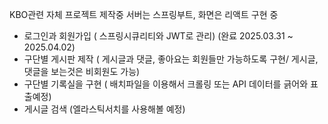 KBO관련 자체 프로젝트 제작중
서버는 스프링부트, 화면은 리액트 구현 중

- 로그인과 회원가입 ( 스프링시큐리티와 JWT로 관리)  (완료 2025.03.31 ~ 2025.04.02)
- 구단별 게시판 제작 ( 게시글과 댓글, 좋아요는 회원들만 가능하도록 구현/ 게시글,댓글을 보는것은 비회원도 가능)
- 구단별 기록실을 구현 ( 배치파일을 이용해서 크롤링 또는 API 데이터를 긁어와 표출예정)
- 게시글 검색 (엘라스틱서치를 사용해볼 예정)
